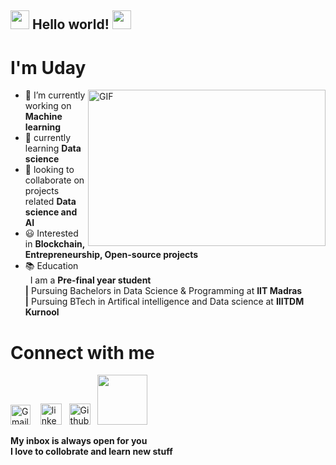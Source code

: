 ## <img src="https://github.com/TheDudeThatCode/TheDudeThatCode/blob/master/Assets/Hi.gif" width="30" height = "30"> Hello world! <img src="https://github.com/TheDudeThatCode/TheDudeThatCode/blob/master/Assets/Earth.gif" width="30"  height = "30" >
# I'm Uday 
<img align="right" alt="GIF" src="https://github.com/abhisheknaiidu/abhisheknaiidu/blob/master/code.gif?raw=true" width="380" height="250" />







- 🔭 I’m currently working on **Machine learning**
- 🌱 currently learning **Data science**
- 👯 looking to collaborate on projects related **Data science and AI**
- 😃 Interested in **Blockchain, Entrepreneurship, Open-source projects**
- 📚 Education\
         &nbsp; I am a **Pre-final year student** \
           **|**  Pursuing Bachelors in Data Science & Programming at **IIT Madras**\
          **|**  Pursuing BTech in Artifical intelligence and Data science at **IIITDM Kurnool**
       
       
       
# Connect with me 
<!--- <img src="https://github.com/TheDudeThatCode/TheDudeThatCode/blob/master/Assets/Handshake.gif" height="32px"> --->
 
[<img src="https://github.com/TheDudeThatCode/TheDudeThatCode/blob/master/Assets/Gmail.svg" alt="Gmail logo" height="32">](mailto:21f1003798@student.onlinedegree.iitm.ac.in)&nbsp;  &nbsp;
 [<img src="https://upload.wikimedia.org/wikipedia/commons/thumb/c/ca/LinkedIn_logo_initials.png/768px-LinkedIn_logo_initials.png" alt="linked in logo" width="34">](https://www.linkedin.com/in/uday-sai-t-63b29b22b/) &nbsp; 
  [<img src="https://cdn.svgporn.com/logos/github-icon.svg" alt="Github logo" width="34">](https://github.com/udayiitm) &nbsp;
 [<img src = "https://upload.wikimedia.org/wikipedia/commons/7/7c/Kaggle_logo.png" width = "80">](https://www.kaggle.com/udaysai10)

**My inbox is always open for you**\
 **I love to collobrate and learn new stuff**

<!--- ![visitors](https://visitor-badge.laobi.icu/badge?page_id=udayiitm.udayiitm) --->

